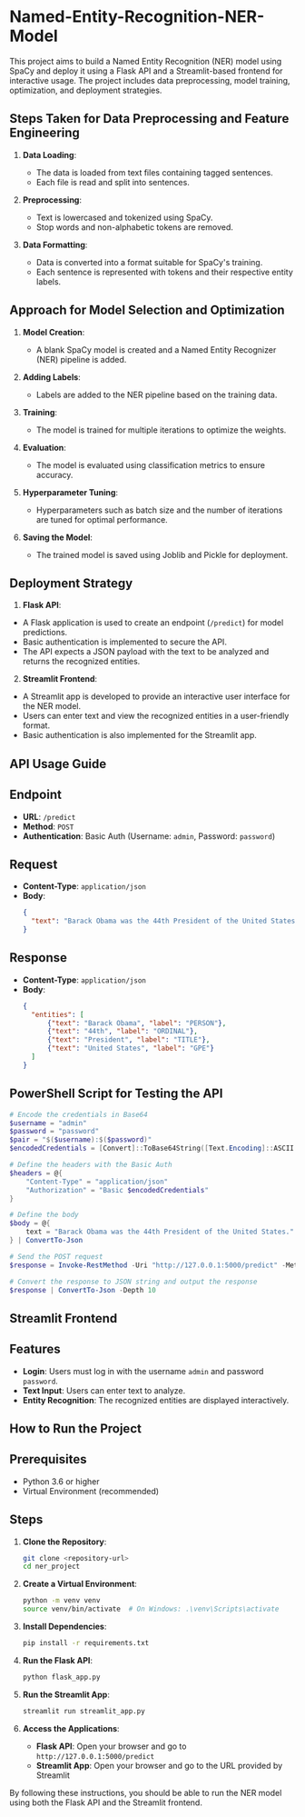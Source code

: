 # Named-Entity-Recognition-NER-Model
This project aims to build a Named Entity Recognition (NER) model using SpaCy and deploy it using a Flask API and a Streamlit-based frontend for interactive usage. The project includes data preprocessing, model training, optimization, and deployment strategies.

## Steps Taken for Data Preprocessing and Feature Engineering
1. **Data Loading**:
   - The data is loaded from text files containing tagged sentences.
   - Each file is read and split into sentences.
   
2. **Preprocessing**:
   - Text is lowercased and tokenized using SpaCy.
   - Stop words and non-alphabetic tokens are removed.
   
3. **Data Formatting**:
   - Data is converted into a format suitable for SpaCy's training.
   - Each sentence is represented with tokens and their respective entity labels.
   
## Approach for Model Selection and Optimization
1. **Model Creation**:
   - A blank SpaCy model is created and a Named Entity Recognizer (NER) pipeline is added.
   
2. **Adding Labels**:
   - Labels are added to the NER pipeline based on the training data.
   
3. **Training**:
   - The model is trained for multiple iterations to optimize the weights.
   
4. **Evaluation**:
   - The model is evaluated using classification metrics to ensure accuracy.
   
5. **Hyperparameter Tuning**:
   - Hyperparameters such as batch size and the number of iterations are tuned for optimal performance.
   
6. **Saving the Model**:
   - The trained model is saved using Joblib and Pickle for deployment.
  
## Deployment Strategy
1. **Flask API**:
- A Flask application is used to create an endpoint (`/predict`) for model predictions.
- Basic authentication is implemented to secure the API.
- The API expects a JSON payload with the text to be analyzed and returns the recognized entities.

2. **Streamlit Frontend**:
- A Streamlit app is developed to provide an interactive user interface for the NER model.
- Users can enter text and view the recognized entities in a user-friendly format.
- Basic authentication is also implemented for the Streamlit app.

## API Usage Guide
## Endpoint
- **URL**: `/predict`
- **Method**: `POST`
- **Authentication**: Basic Auth (Username: `admin`, Password: `password`)

## Request
- **Content-Type**: `application/json`
- **Body**:
  ```json
  {
    "text": "Barack Obama was the 44th President of the United States."
  }
  ```

## Response
- **Content-Type**: `application/json`
- **Body**:
  ```json
  {
    "entities": [
        {"text": "Barack Obama", "label": "PERSON"},
        {"text": "44th", "label": "ORDINAL"},
        {"text": "President", "label": "TITLE"},
        {"text": "United States", "label": "GPE"}
    ]
  }
  ```

## PowerShell Script for Testing the API
```powershell
# Encode the credentials in Base64
$username = "admin"
$password = "password"
$pair = "$($username):$($password)"
$encodedCredentials = [Convert]::ToBase64String([Text.Encoding]::ASCII.GetBytes($pair))

# Define the headers with the Basic Auth
$headers = @{
    "Content-Type" = "application/json"
    "Authorization" = "Basic $encodedCredentials"
}

# Define the body
$body = @{
    text = "Barack Obama was the 44th President of the United States."
} | ConvertTo-Json

# Send the POST request
$response = Invoke-RestMethod -Uri "http://127.0.0.1:5000/predict" -Method Post -Headers $headers -Body $body

# Convert the response to JSON string and output the response
$response | ConvertTo-Json -Depth 10
```

## Streamlit Frontend
## Features
- **Login**: Users must log in with the username `admin` and password `password`.
- **Text Input**: Users can enter text to analyze.
- **Entity Recognition**: The recognized entities are displayed interactively.

## How to Run the Project
## Prerequisites
- Python 3.6 or higher
- Virtual Environment (recommended)
  
## Steps
1. **Clone the Repository**:
   ```bash
   git clone <repository-url>
   cd ner_project
   ```
   
2. **Create a Virtual Environment**:
   ```bash
   python -m venv venv
   source venv/bin/activate  # On Windows: .\venv\Scripts\activate
   ```

3. **Install Dependencies**:
   ```bash
   pip install -r requirements.txt
   ```

4. **Run the Flask API**:
   ```bash
   python flask_app.py
   ```

5. **Run the Streamlit App**:
   ```bash
   streamlit run streamlit_app.py
   ```

6. **Access the Applications**:
   - **Flask API**: Open your browser and go to `http://127.0.0.1:5000/predict`
   - **Streamlit App**: Open your browser and go to the URL provided by Streamlit

By following these instructions, you should be able to run the NER model using both the Flask API and the Streamlit frontend.
